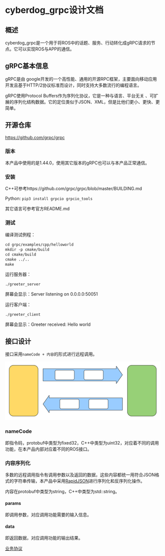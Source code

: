 # cyberdog_grpc设计文档

## 概述

cyberdog_grpc是一个用于将ROS中的话题、服务、行动转化成gRPC请求的节点。它可以实现ROS与APP的通信。

## gRPC基本信息

gRPC是由 google开发的一个高性能、通用的开源RPC框架，主要面向移动应用开发且基于HTTP/2协议标准而设计，同时支持大多数流行的编程语言。

gRPC使用Protocol Buffers作为序列化协议，它是一种与语言、平台无关 、可扩展的序列化结构数据。它的定位类似于JSON、XML，但是比他们更小、更快、更简单。

## 开源仓库

https://github.com/grpc/grpc

### 版本

本产品中使用的是1.44.0，使用其它版本的gRPC也可以与本产品正常通信。

### 安装

C++可参考https://github.com/grpc/grpc/blob/master/BUILDING.md

Python: `pip3 install grpcio grpcio_tools`

其它语言可参考官方README.md

### 测试

编译测试例程：

```Shell
cd grpc/examples/cpp/helloworld
mkdir -p cmake/build
cd cmake/build
cmake ../..
make
```

运行服务器：

```Shell
./greeter_server
```

屏幕会显示：Server listening on 0.0.0.0:50051

运行客户端：

```Shell
./greeter_client
```

屏幕会显示：Greeter received: Hello world

## 接口设计

接口采用`nameCode + 内容`的形式进行远程调用。

![image](./image/cyberdog_grpc/cyberdog_grpc_cn.svg)

### nameCode

即指令码，protobuf中类型为fixed32，C++中类型为uint32，对应着不同的调用功能，在本产品内部对应着不同的ROS接口。

### 内容序列化

多数的远程调用指令有调用参数以及返回的数据，这些内容都统一用符合JSON格式的字符串传输，本产品中采用[RapidJSON](https://github.com/Tencent/rapidjson)进行序列化和反序列化操作。

内容在protobuf中类型为string，C++中类型为std::string。

#### params

即调用参数，对应调用功能需要的输入信息。

#### data

即返回数据，对应调用功能的输出结果。

[业务协议](./grpc_protocol.md)